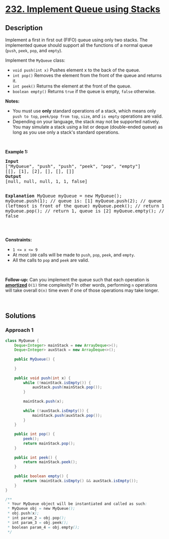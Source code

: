 # [232. Implement Queue using Stacks](https://leetcode.com/problems/implement-queue-using-stacks)

## Description

<p>Implement a first in first out (FIFO) queue using only two stacks. The implemented queue should support all the functions of a normal queue (<code>push</code>, <code>peek</code>, <code>pop</code>, and <code>empty</code>).</p>

<p>Implement the <code>MyQueue</code> class:</p>

<ul>
    <li><code>void push(int x)</code> Pushes element x to the back of the queue.</li>
    <li><code>int pop()</code> Removes the element from the front of the queue and returns it.</li>
    <li><code>int peek()</code> Returns the element at the front of the queue.</li>
    <li><code>boolean empty()</code> Returns <code>true</code> if the queue is empty, <code>false</code> otherwise.</li>
</ul>

<p><strong>Notes:</strong></p>

<ul>
    <li>You must use <strong>only</strong> standard operations of a stack, which means only <code>push to top</code>, <code>peek/pop from top</code>, <code>size</code>, and <code>is empty</code> operations are valid.</li>
    <li>Depending on your language, the stack may not be supported natively. You may simulate a stack using a list or deque (double-ended queue) as long as you use only a stack&#39;s standard operations.</li>
</ul>
<p>&nbsp;</p>

<p><strong class="example">Example 1:</strong></p>
<pre>
<strong>Input</strong>
[&quot;MyQueue&quot;, &quot;push&quot;, &quot;push&quot;, &quot;peek&quot;, &quot;pop&quot;, &quot;empty&quot;]
[[], [1], [2], [], [], []]
<strong>Output</strong>
[null, null, null, 1, 1, false]

<strong>Explanation</strong>
MyQueue myQueue = new MyQueue();
myQueue.push(1); // queue is: [1]
myQueue.push(2); // queue is: [1, 2] (leftmost is front of the queue)
myQueue.peek(); // return 1
myQueue.pop(); // return 1, queue is [2]
myQueue.empty(); // return false
</pre>
<p>&nbsp;</p>

<p><strong>Constraints:</strong></p>
<ul>
    <li><code>1 &lt;= x &lt;= 9</code></li>
    <li>At most <code>100</code>&nbsp;calls will be made to <code>push</code>, <code>pop</code>, <code>peek</code>, and <code>empty</code>.</li>
    <li>All the calls to <code>pop</code> and <code>peek</code> are valid.</li>
</ul>
<p>&nbsp;</p>

<p><strong>Follow-up:</strong> Can you implement the queue such that each operation is <strong><a href="https://en.wikipedia.org/wiki/Amortized_analysis" target="_blank">amortized</a></strong> <code>O(1)</code> time complexity? In other words, performing <code>n</code> operations will take overall <code>O(n)</code> time even if one of those operations may take longer.</p>
<p>&nbsp;</p>

## Solutions

### **Approach 1**

```java
class MyQueue {
    Deque<Integer> mainStack = new ArrayDeque<>();
    Deque<Integer> auxStack = new ArrayDeque<>();
    
    public MyQueue() {
        
    }
    
    public void push(int x) {
        while (!mainStack.isEmpty()) {
            auxStack.push(mainStack.pop());
        }
        
        mainStack.push(x);
        
        while (!auxStack.isEmpty()) {
            mainStack.push(auxStack.pop());
        }
    }
    
    public int pop() {
        peek();
        return mainStack.pop();
    }
    
    public int peek() {
        return mainStack.peek();
    }
    
    public boolean empty() {
        return (mainStack.isEmpty() && auxStack.isEmpty());
    }
}

/**
 * Your MyQueue object will be instantiated and called as such:
 * MyQueue obj = new MyQueue();
 * obj.push(x);
 * int param_2 = obj.pop();
 * int param_3 = obj.peek();
 * boolean param_4 = obj.empty();
 */
```

<!-- tabs:end -->